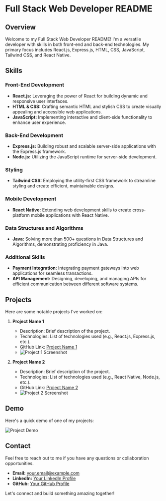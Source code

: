 # Full Stack Web Developer README

## Overview

Welcome to my Full Stack Web Developer README! I'm a versatile developer with skills in both front-end and back-end technologies. My primary focus includes React.js, Express.js, HTML, CSS, JavaScript, Tailwind CSS, and React Native.

## Skills

### Front-End Development
- **React.js:** Leveraging the power of React for building dynamic and responsive user interfaces.
- **HTML & CSS:** Crafting semantic HTML and stylish CSS to create visually appealing and accessible web applications.
- **JavaScript:** Implementing interactive and client-side functionality to enhance user experience.

### Back-End Development
- **Express.js:** Building robust and scalable server-side applications with the Express.js framework.
- **Node.js:** Utilizing the JavaScript runtime for server-side development.
  
### Styling
- **Tailwind CSS:** Employing the utility-first CSS framework to streamline styling and create efficient, maintainable designs.

### Mobile Development
- **React Native:** Extending web development skills to create cross-platform mobile applications with React Native.

### Data Structures and Algorithms
- **Java:** Solving more than 500+ questions in Data Structures and Algorithms, demonstrating proficiency in Java.

### Additional Skills
- **Payment Integration:** Integrating payment gateways into web applications for seamless transactions.
- **API Management:** Designing, developing, and managing APIs for efficient communication between different software systems.

## Projects

Here are some notable projects I've worked on:

1. **Project Name 1**
   - Description: Brief description of the project.
   - Technologies: List of technologies used (e.g., React.js, Express.js, etc.).
   - GitHub Link: [Project Name 1](https://github.com/yourusername/project1)
   - ![Project 1 Screenshot](./images/project1.png) <!-- Add a screenshot of your project -->

2. **Project Name 2**
   - Description: Brief description of the project.
   - Technologies: List of technologies used (e.g., React Native, Node.js, etc.).
   - GitHub Link: [Project Name 2](https://github.com/yourusername/project2)
   - ![Project 2 Screenshot](./images/project2.png) <!-- Add a screenshot of your project -->

## Demo

Here's a quick demo of one of my projects:

![Project Demo](./animations/project-demo.gif) <!-- Add an animated GIF of your project -->

## Contact

Feel free to reach out to me if you have any questions or collaboration opportunities.

- **Email:** your.email@example.com
- **LinkedIn:** [Your LinkedIn Profile](https://www.linkedin.com/in/yourusername/)
- **GitHub:** [Your GitHub Profile](https://github.com/yourusername)

Let's connect and build something amazing together!

